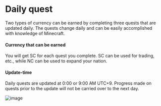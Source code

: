 # Daily quest
Two types of currency can be earned by completing three quests that are updated daily. 
The quests change daily and can be easily accomplished with knowledge of Minecraft.

#### Currency that can be earned

You will get SC for each quest you complete. SC can be used for trading, etc., while NC can be used to expand your nation.

#### Update-time  

Daily quests are updated at 0:00 or 9:00 AM UTC+9. Progress made on quests prior to the update will not be carried over to the next day.

![image](https://user-images.githubusercontent.com/80201746/178726256-f815770a-5260-49aa-bae4-8ebc77bf6f34.png)
